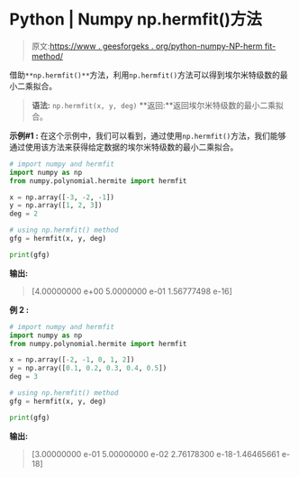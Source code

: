 # Python | Numpy np.hermfit()方法

> 原文:[https://www . geesforgeks . org/python-numpy-NP-herm fit-method/](https://www.geeksforgeeks.org/python-numpy-np-hermfit-method/)

借助`**np.hermfit()**`方法，利用`np.hermfit()`方法可以得到埃尔米特级数的最小二乘拟合。

> **语法:** `np.hermfit(x, y, deg)`
> **返回:**返回埃尔米特级数的最小二乘拟合。

**示例#1 :**
在这个示例中，我们可以看到，通过使用`np.hermfit()`方法，我们能够通过使用该方法来获得给定数据的埃尔米特级数的最小二乘拟合。

```py
# import numpy and hermfit
import numpy as np
from numpy.polynomial.hermite import hermfit

x = np.array([-3, -2, -1])
y = np.array([1, 2, 3])
deg = 2

# using np.hermfit() method
gfg = hermfit(x, y, deg)

print(gfg)
```

**输出:**

> [4.00000000 e+00 5.0000000 e-01 1.56777498 e-16]

**例 2 :**

```py
# import numpy and hermfit
import numpy as np
from numpy.polynomial.hermite import hermfit

x = np.array([-2, -1, 0, 1, 2])
y = np.array([0.1, 0.2, 0.3, 0.4, 0.5])
deg = 3

# using np.hermfit() method
gfg = hermfit(x, y, deg)

print(gfg)
```

**输出:**

> [3.00000000 e-01 5.00000000 e-02 2.76178300 e-18-1.46465661 e-18]